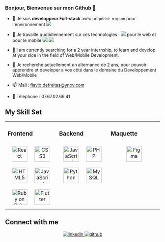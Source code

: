 ### <div align="left">Bonjour, Bienvenue sur mon Github 👋</div>  
  

- 🔭 Je suis **développeur Full-stack** avec un ```péché mignon``` pour l'environnement <img src="https://img.shields.io/badge/javascript-20232A?style=for-the-badge&logo=javascript&logoColor=61DAFB">
  

- 🌱 Je travaille quotidiennement sur ces technologies : <img src="https://img.shields.io/badge/React-20232A?style=for-the-badge&logo=react&logoColor=61DAFB"> pour le web et pour le mobile <img src="https://img.shields.io/badge/flutter-323330?style=for-the-badge&logo=flutter&logoColor=OxFF2196F3"> <img src="https://img.shields.io/badge/React_Native-20232A?style=for-the-badge&logo=react&logoColor=61DAFB">
  

- 👯 I am currently searching for a 2 year internship, to learn and develop at your side in the field of Web/Mobile Development.
- 👯 Je recherche actuellement un alternance de 2 ans, pour pouvoir apprendre et developer a vos côté dans le domaine du Developpement Web/Mobile
  

- 📫 Mail : flavio.defreitas@ynov.com  
  

- 📲 Téléphone : 07.67.02.66.41   
  


## My Skill Set  
<table><tr><td valign="top" width="33%">



### Frontend  
<div align="center">  
<img style="margin: 10px" src="https://profilinator.rishav.dev/skills-assets/react-original-wordmark.svg" alt="React" height="50" />  
<img style="margin: 10px" src="https://profilinator.rishav.dev/skills-assets/css3-original-wordmark.svg" alt="CSS3" height="50" />  
<img style="margin: 10px" src="https://profilinator.rishav.dev/skills-assets/html5-original-wordmark.svg" alt="HTML5" height="50" />  
<img style="margin: 10px" src="https://profilinator.rishav.dev/skills-assets/javascript-original.svg" alt="JavaScript" height="50" />  
<img style="margin: 10px" src="https://profilinator.rishav.dev/skills-assets/rails-original-wordmark.svg" alt="Ruby on Rails" height="50" />  
<img style="margin: 10px" src="https://profilinator.rishav.dev/skills-assets/flutterio-icon.svg" alt="Flutter" height="50" />  
</div>

</td><td valign="top" width="33%">



### Backend  
<div align="center">  
<img style="margin: 10px" src="https://profilinator.rishav.dev/skills-assets/javascript-original.svg" alt="JavaScript" height="50" />  
<img style="margin: 10px" src="https://profilinator.rishav.dev/skills-assets/php-original.svg" alt="PHP" height="50" />  
<img style="margin: 10px" src="https://profilinator.rishav.dev/skills-assets/python-original.svg" alt="Python" height="50" />  
<img style="margin: 10px" src="https://profilinator.rishav.dev/skills-assets/mysql-original-wordmark.svg" alt="MySQL" height="50" />  
</div>

</td><td valign="top" width="33%">



### Maquette  
<div align="center">  
<img style="margin: 10px" src="https://profilinator.rishav.dev/skills-assets/figma-icon.svg" alt="Figma" height="50" />  
</div>

</td></tr></table>  


## Connect with me  
<div align="center">
<a href="https://linkedin.com/in/flavio-de-freitas" target="_blank">
<img src=https://img.shields.io/badge/linkedin-%231E77B5.svg?&style=for-the-badge&logo=linkedin&logoColor=white alt=linkedin style="margin-bottom: 5px;" />
</a>
<a href="https://github.com/DeFreitasFlavio" target="_blank">
<img src=https://img.shields.io/badge/github-%2324292e.svg?&style=for-the-badge&logo=github&logoColor=white alt=github style="margin-bottom: 5px;" />
</a>  
</div>  
